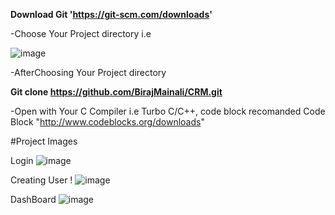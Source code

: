 **Download Git 'https://git-scm.com/downloads'**                            

-Choose Your Project directory i.e


![image](https://user-images.githubusercontent.com/71131016/98202435-18e34f80-1f5a-11eb-8f7f-13b7101e0cdf.png)

-AfterChoosing Your Project directory

**Git clone https://github.com/BirajMainali/CRM.git**

-Open with Your C Compiler i.e Turbo C/C++, code block recomanded Code Block "http://www.codeblocks.org/downloads"

#Project Images

Login
![image](https://user-images.githubusercontent.com/71131016/98201768-8a220300-1f58-11eb-8b28-6525534d7313.png)

Creating User !
![image](https://user-images.githubusercontent.com/71131016/98201886-cf463500-1f58-11eb-8c80-72b3e4a0eb74.png)

DashBoard
![image](https://user-images.githubusercontent.com/71131016/98201721-6959ad80-1f58-11eb-9e7f-84423f5a136d.png)
